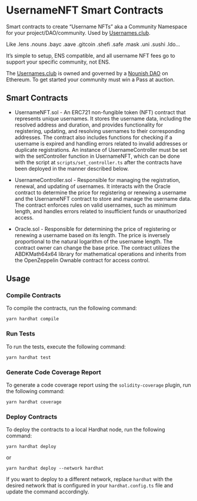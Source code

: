 # UsernameNFT Smart Contracts

Smart contracts to create “Username NFTs” aka a Community Namespace for your project/DAO/community. Used by [Usernames.club](https://usernames.club/).

Like .lens .nouns .bayc .aave .gitcoin .shefi .safe .mask .uni .sushi .ldo…

It’s simple to setup, ENS compatible, and all username NFT fees go to support your specific community, not ENS.

The [Usernames.club](https://usernames.club/) is owned and governed by a [Nounish DAO](https://nouns.build/dao/0xcbfea5c61aa7492610bdda80a927291b485e6f95/12) on Ethereum. To get started your community must win a Pass at auction.

## Smart Contracts

- UsernameNFT.sol - An ERC721 non-fungible token (NFT) contract that represents unique usernames. It stores the username data, including the resolved address and duration, and provides functionality for registering, updating, and resolving usernames to their corresponding addresses. The contract also includes functions for checking if a username is expired and handling errors related to invalid addresses or duplicate registrations. An instance of UsernameController must be set with the setController function in UsernameNFT, which can be done with the script at `scripts/set_controller.ts` after the contracts have been deployed in the manner described below.

- UsernameController.sol - Responsible for managing the registration, renewal, and updating of usernames. It interacts with the Oracle contract to determine the price for registering or renewing a username and the UsernameNFT contract to store and manage the username data. The contract enforces rules on valid usernames, such as minimum length, and handles errors related to insufficient funds or unauthorized access.

- Oracle.sol - Responsible for determining the price of registering or renewing a username based on its length. The price is inversely proportional to the natural logarithm of the username length. The contract owner can change the base price. The contract utilizes the ABDKMath64x64 library for mathematical operations and inherits from the OpenZeppelin Ownable contract for access control.

## Usage

### Compile Contracts

To compile the contracts, run the following command:

```
yarn hardhat compile
```

### Run Tests

To run the tests, execute the following command:

```
yarn hardhat test
```

### Generate Code Coverage Report

To generate a code coverage report using the `solidity-coverage` plugin, run the following command:

```
yarn hardhat coverage
```

### Deploy Contracts

To deploy the contracts to a local Hardhat node, run the following command:

```
yarn hardhat deploy

```

or

```
yarn hardhat deploy --network hardhat
```

If you want to deploy to a different network, replace `hardhat` with the desired network that is configured in your `hardhat.config.ts` file and update the command accordingly.
